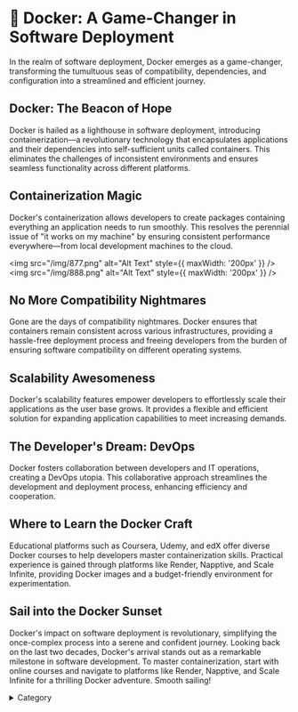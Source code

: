 
# 📑 Docker: A Game-Changer in Software Deployment

In the realm of software deployment, Docker emerges as a game-changer, transforming the tumultuous seas of compatibility, dependencies, and configuration into a streamlined and efficient journey.

## Docker: The Beacon of Hope

Docker is hailed as a lighthouse in software deployment, introducing containerization—a revolutionary technology that encapsulates applications and their dependencies into self-sufficient units called containers. This eliminates the challenges of inconsistent environments and ensures seamless functionality across different platforms.

## Containerization Magic

Docker's containerization allows developers to create packages containing everything an application needs to run smoothly. This resolves the perennial issue of "it works on my machine" by ensuring consistent performance everywhere—from local development machines to the cloud.

<img src="/img/877.png" alt="Alt Text" style={{ maxWidth: '200px' }} />
<img src="/img/888.png" alt="Alt Text" style={{ maxWidth: '200px' }} />


## No More Compatibility Nightmares

Gone are the days of compatibility nightmares. Docker ensures that containers remain consistent across various infrastructures, providing a hassle-free deployment process and freeing developers from the burden of ensuring software compatibility on different operating systems.

## Scalability Awesomeness

Docker's scalability features empower developers to effortlessly scale their applications as the user base grows. It provides a flexible and efficient solution for expanding application capabilities to meet increasing demands.

## The Developer's Dream: DevOps

Docker fosters collaboration between developers and IT operations, creating a DevOps utopia. This collaborative approach streamlines the development and deployment process, enhancing efficiency and cooperation.

## Where to Learn the Docker Craft

Educational platforms such as Coursera, Udemy, and edX offer diverse Docker courses to help developers master containerization skills. Practical experience is gained through platforms like Render, Napptive, and Scale Infinite, providing Docker images and a budget-friendly environment for experimentation.

## Sail into the Docker Sunset

Docker's impact on software deployment is revolutionary, simplifying the once-complex process into a serene and confident journey. Looking back on the last two decades, Docker's arrival stands out as a remarkable milestone in software development. To master containerization, start with online courses and navigate to platforms like Render, Napptive, and Scale Infinite for a thrilling Docker adventure. Smooth sailing!

<details>

<summary>Category</summary>

Kubernetes, cloud computing, DevOps, cloud services, hosting platform, container orchestration, cloud infrastructure, cloud deployment, cloud management, cloud technology, cloud solutions&#x20;

</details>

